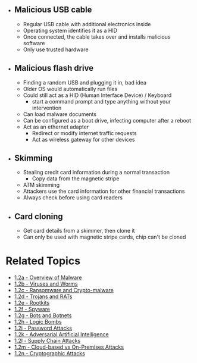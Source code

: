 - ## Malicious USB cable
	- Regular USB cable with additional electronics inside
	- Operating system identifies it as a HID
	- Once connected, the cable takes over and installs malicious software
	- Only use trusted hardware
- ## Malicious flash drive
	- Finding a random USB and plugging it in, bad idea
	- Older OS would automatically run files
	- Could still act as a HID (Human Interface Device) / Keyboard
		- start a command prompt and type anything without your intervention
	- Can load malware documents
	- Can be configured as a boot drive, infecting computer after a reboot
	- Act as an ethernet adapter
		- Redirect or modify internet traffic requests
		- Act as wireless gateway for other devices
- ## Skimming
	- Stealing credit card information during a normal transaction
		- Copy data from the magnetic stripe
	- ATM skimming
	- Attackers use the card information for other financial transactions
	- Always check before using card readers
- ## Card cloning
	- Get card details from a skimmer, then clone it
	- Can only be used with magnetic stripe cards, chip can't be cloned

# Related Topics
- [1.2a - Overview of Malware](1.2a-Overview-of-Malware.md)
- [1.2b - Viruses and Worms](1.2b-Viruses-and-Worms.md)
- [1.2c - Ransomware and Crypto-malware](1.2c-Ransomware-and-Crypto-malware.md)
- [1.2d - Trojans and RATs](1.2d-Trojans-and-RATs.md)
- [1.2e - Rootkits](1.2e-Rootkits.md)
- [1.2f - Spyware](1.2f-Spyware.md)
- [1.2g - Bots and Botnets](1.2g-Bots-and-Botnets.md)
- [1.2h - Logic Bombs](1.2h-Logic-Bombs.md)
- [1.2i - Password Attacks](1.2i-Password-Attacks.md)
- [1.2k - Adversarial Artificial Intelligence](1.2k-Adversarial-Artificial-Intelligence.md)
- [1.2l - Supply Chain Attacks](1.2l-Supply-Chain-Attacks.md)
- [1.2m - Cloud-based vs On-Premises Attacks](1.2m-Cloud-based-vs-On-Premises-Attacks.md)
- [1.2n - Cryptographic Attacks](1.2n-Cryptographic-Attacks.md)
